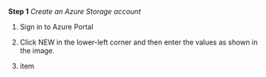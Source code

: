 **Step 1**
_Create an Azure Storage account_

1. Sign in to Azure Portal

2. Click NEW in the lower-left corner and then enter the values as shown in the image.


3. item
